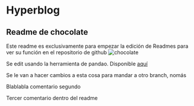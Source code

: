 # **Hyperblog**

## Readme de chocolate
Este readme es exclusivamente para empezar la edición de Readmes para ver su función en el repositorio de github ![chocolate](https://external-content.duckduckgo.com/iu/?u=https%3A%2F%2Fimage.freepik.com%2Ffree-vector%2Fcute-happy-funny-chocolate-bar-cartoon-character-illustration-icon-design-isolated_92289-1140.jpg&f=1&nofb=1 "chocolate")

Se edit usando la herramienta de pandao. Disponible [aquí](https://pandao.github.io/editor.md/en.html "aquí")

Se le van a hacer cambios a esta cosa para mandar a otro branch, nomás

Blablabla comentario segundo

Tercer comentario dentro del readme